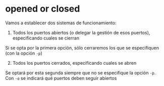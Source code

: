 # opened or closed

Vamos a establecer dos sistemas de funcionamiento:

1. Todos los puertos abiertos (o delegar la gestión de esos puertos), especificando cuales se cierran

Si se opta por la primera opción, sólo cerraremos los que se especifiquen (con la opción `-p`)

2. Todos los puertos cerrados, especificando cuales se abren

Se optará por esta segunda siempre que no se especifique la opción `-p`. Con `-o` se indicará qué puertos deben seguir abiertos
